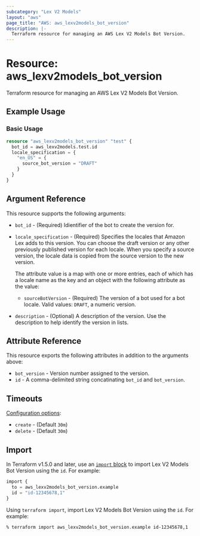 ```yaml
---
subcategory: "Lex V2 Models"
layout: "aws"
page_title: "AWS: aws_lexv2models_bot_version"
description: |-
  Terraform resource for managing an AWS Lex V2 Models Bot Version.
---
```


# Resource: aws_lexv2models_bot_version

Terraform resource for managing an AWS Lex V2 Models Bot Version.

## Example Usage

### Basic Usage

```terraform
resource "aws_lexv2models_bot_version" "test" {
  bot_id = aws_lexv2models.test.id
  locale_specification = {
    "en_US" = {
      source_bot_version = "DRAFT"
    }
  }
}
```

## Argument Reference

This resource supports the following arguments:

* `bot_id` - (Required) Idientifier of the bot to create the version for.
* `locale_specification` - (Required) Specifies the locales that Amazon Lex adds to this version. You can choose the draft version or any other previously published version for each locale. When you specify a source version, the locale data is copied from the source version to the new version.

   The attribute value is a map with one or more entries, each of which has a locale name as the key and an object with the following attribute as the value:
    * `sourceBotVersion` - (Required) The version of a bot used for a bot locale. Valid values: `DRAFT`, a numeric version.
* `description` - (Optional) A description of the version. Use the description to help identify the version in lists.

## Attribute Reference

This resource exports the following attributes in addition to the arguments above:

* `bot_version` - Version number assigned to the version.
* `id` - A comma-delimited string concatinating `bot_id` and `bot_version`.

## Timeouts

[Configuration options](https://developer.hashicorp.com/terraform/language/resources/syntax#operation-timeouts):

* `create` - (Default `30m`)
* `delete` - (Default `30m`)

## Import

In Terraform v1.5.0 and later, use an [`import` block](https://developer.hashicorp.com/terraform/language/import) to import Lex V2 Models Bot Version using the `id`. For example:

```terraform
import {
  to = aws_lexv2models_bot_version.example
  id = "id-12345678,1"
}
```

Using `terraform import`, import Lex V2 Models Bot Version using the `id`. For example:

```console
% terraform import aws_lexv2models_bot_version.example id-12345678,1
```
